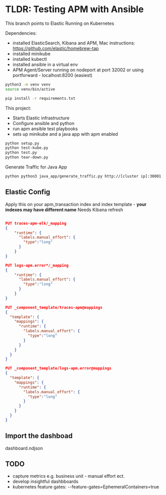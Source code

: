 # TLDR: Testing APM with Ansible

This branch points to Elastic Running on Kubernetes

Dependencies:
* installed ElasticSearch, Kibana and APM, Mac instructions: https://github.com/elastic/homebrew-tap
* installed minikube
* installed kubectl
* installed ansible in a virtual env
* APM Agent/Server running on nodeport at port 32002  or using portforward - localhost:8200 (easiest)
```bash
python3 -m venv venv
source venv/bin/active 

pip install -r requirements.txt

```

This project:
* Starts Elastic infrastructure
* Configure ansible and python
* run apm ansible test playbooks
* sets up minikube and a java app with apm enabled

```bash
python setup.py
python test-kube.py
python test.py
python tear-down.py
```


Generate Traffic for Java App
```bash
python python3 java_app/generate_traffic.py http://[cluster ip]:30001
```

## Elastic Config
Apply this on your apm_transaction index and index template - **your indexes may have different name**
Needs Kibana refresh
```json

PUT traces-apm-elk/_mapping
{
    "runtime": {
      "labels.manual_effort": {
        "type":"long"
      }
    }
}

PUT logs-apm.error*/_mapping
{
    "runtime": {
      "labels.manual_effort": {
        "type":"long"
      }
    }
}

PUT _component_template/traces-apm@mappings
{
  "template": {
    "mappings": {
      "runtime": {
        "labels.manual_effort": {
          "type":"long"
        }
      }
    }
  }
}

PUT _component_template/logs-apm.error@mappings
{
  "template": {
    "mappings": {
      "runtime": {
        "labels.manual_effort": {
          "type":"long"
        }
      }
    }
  }
}


```

## Import the dashboad
dashboard.ndjson

## TODO
* capture metrics e.g. business unit - manual effort ect.
* develop insightful dashbboards
* kubernetes feature gates: --feature-gates=EphemeralContainers=true
